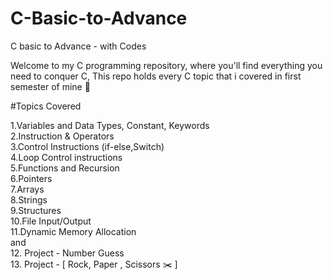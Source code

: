 # C-Basic-to-Advance
C basic to Advance - with Codes

Welcome to my C programming repository, where you'll find everything you need to conquer C, This repo holds every C topic that i covered in first semester of mine 🚀

#Topics Covered


1.Variables and Data Types, Constant, Keywords  
2.Instruction & Operators  
3.Control Instructions (if-else,Switch)  
4.Loop Control instructions  
5.Functions and Recursion  
6.Pointers   
7.Arrays  
8.Strings  
9.Structures  
10.File Input/Output  
11.Dynamic Memory Allocation  
and  
12. Project - Number Guess  
13. Project - [ Rock, Paper , Scissors ✂️ ]
